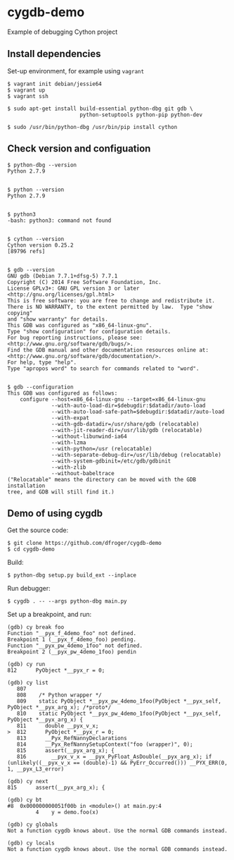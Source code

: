 # cygdb-demo

Example of debugging Cython project


## Install dependencies

Set-up environment, for example using `vagrant`

    $ vagrant init debian/jessie64
    $ vagrant up
    $ vagrant ssh

    $ sudo apt-get install build-essential python-dbg git gdb \
                           python-setuptools python-pip python-dev

    $ sudo /usr/bin/python-dbg /usr/bin/pip install cython


## Check version and configuation

    $ python-dbg --version
    Python 2.7.9


    $ python --version
    Python 2.7.9


    $ python3
    -bash: python3: command not found


    $ cython --version
    Cython version 0.25.2
    [89796 refs]


    $ gdb --version
    GNU gdb (Debian 7.7.1+dfsg-5) 7.7.1
    Copyright (C) 2014 Free Software Foundation, Inc.
    License GPLv3+: GNU GPL version 3 or later <http://gnu.org/licenses/gpl.html>
    This is free software: you are free to change and redistribute it.
    There is NO WARRANTY, to the extent permitted by law.  Type "show copying"
    and "show warranty" for details.
    This GDB was configured as "x86_64-linux-gnu".
    Type "show configuration" for configuration details.
    For bug reporting instructions, please see:
    <http://www.gnu.org/software/gdb/bugs/>.
    Find the GDB manual and other documentation resources online at:
    <http://www.gnu.org/software/gdb/documentation/>.
    For help, type "help".
    Type "apropos word" to search for commands related to "word".


    $ gdb --configuration
    This GDB was configured as follows:
        configure --host=x86_64-linux-gnu --target=x86_64-linux-gnu
                  --with-auto-load-dir=$debugdir:$datadir/auto-load
                  --with-auto-load-safe-path=$debugdir:$datadir/auto-load
                  --with-expat
                  --with-gdb-datadir=/usr/share/gdb (relocatable)
                  --with-jit-reader-dir=/usr/lib/gdb (relocatable)
                  --without-libunwind-ia64
                  --with-lzma
                  --with-python=/usr (relocatable)
                  --with-separate-debug-dir=/usr/lib/debug (relocatable)
                  --with-system-gdbinit=/etc/gdb/gdbinit
                  --with-zlib
                  --without-babeltrace
    ("Relocatable" means the directory can be moved with the GDB installation
    tree, and GDB will still find it.)


## Demo of using cygdb

Get the source code:

    $ git clone https://github.com/dfroger/cygdb-demo
    $ cd cygdb-demo

Build:

    $ python-dbg setup.py build_ext --inplace

Run debugger:

    $ cygdb . -- --args python-dbg main.py

Set up a breakpoint, and run:

    (gdb) cy break foo
    Function "__pyx_f_4demo_foo" not defined.
    Breakpoint 1 (__pyx_f_4demo_foo) pending.
    Function "__pyx_pw_4demo_1foo" not defined.
    Breakpoint 2 (__pyx_pw_4demo_1foo) pendin

    (gdb) cy run
    812      PyObject *__pyx_r = 0;

    (gdb) cy list
       807
       808    /* Python wrapper */
       809    static PyObject *__pyx_pw_4demo_1foo(PyObject *__pyx_self, PyObject *__pyx_arg_x); /*proto*/
       810    static PyObject *__pyx_pw_4demo_1foo(PyObject *__pyx_self, PyObject *__pyx_arg_x) {
       811      double __pyx_v_x;
    >  812      PyObject *__pyx_r = 0;
       813      __Pyx_RefNannyDeclarations
       814      __Pyx_RefNannySetupContext("foo (wrapper)", 0);
       815      assert(__pyx_arg_x); {
       816        __pyx_v_x = __pyx_PyFloat_AsDouble(__pyx_arg_x); if (unlikely((__pyx_v_x == (double)-1) && PyErr_Occurred())) __PYX_ERR(0, 1, __pyx_L3_error)

    (gdb) cy next
    815      assert(__pyx_arg_x); {

    (gdb) cy bt
    #8  0x000000000051f00b in <module>() at main.py:4
             4    y = demo.foo(x)

    (gdb) cy globals
    Not a function cygdb knows about. Use the normal GDB commands instead.

    (gdb) cy locals
    Not a function cygdb knows about. Use the normal GDB commands instead.
